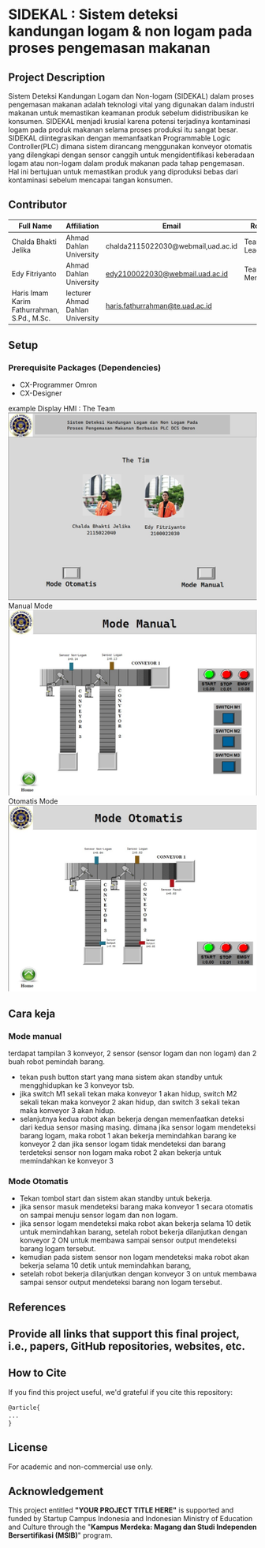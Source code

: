 # SIDEKAL : Sistem deteksi kandungan logam & non logam pada proses pengemasan makanan

## Project Description
 Sistem Deteksi Kandungan Logam dan Non-logam (SIDEKAL) dalam proses pengemasan makanan adalah teknologi vital yang digunakan dalam industri makanan untuk memastikan keamanan produk sebelum didistribusikan ke konsumen. SIDEKAL menjadi krusial karena potensi terjadinya kontaminasi logam pada produk makanan selama proses produksi itu sangat besar. SIDEKAL diintegrasikan dengan memanfaatkan Programmable Logic Controller(PLC) dimana sistem dirancang menggunakan konveyor otomatis yang dilengkapi dengan sensor canggih untuk mengidentifikasi keberadaan logam atau non-logam dalam produk makanan pada tahap pengemasan. Hal ini bertujuan untuk memastikan produk yang diproduksi bebas dari kontaminasi sebelum mencapai tangan konsumen.
 
## Contributor
| Full Name | Affiliation | Email | Role |
| --- | --- | --- | --- |
| Chalda Bhakti Jelika | Ahmad Dahlan University| chalda2115022030@webmail,uad.ac.id | Team Lead |
| Edy Fitriyanto | Ahmad Dahlan University | edy2100022030@webmail.uad.ac.id |Team Member |
| Haris Imam Karim Fathurrahman, S.Pd., M.Sc.| lecturer Ahmad Dahlan University | haris.fathurrahman@te.uad.ac.id |  | lecturer |

## Setup
### Prerequisite Packages (Dependencies)
- CX-Programmer Omron
- CX-Designer 

example Display HMI :
The Team
![Tampilan Awal](https://github.com/Edyfitriyanto12/Sidekal/blob/main/the%20team.jpeg)
Manual Mode
![Tampilan Awal](https://github.com/Edyfitriyanto12/Sidekal/blob/main/Manual%20Mode.jpeg)
Otomatis Mode
![Tampilan Awal](https://github.com/Edyfitriyanto12/Sidekal/blob/main/Otomatis%20mode.jpeg)

## Cara keja
### Mode manual
terdapat tampilan 3 konveyor, 2 sensor (sensor logam dan non logam) dan 2 buah robot pemindah barang. 
- tekan push button start yang mana sistem akan standby untuk mengghidupkan ke 3 konveyor tsb. 
- jika switch M1 sekali tekan maka konveyor 1 akan hidup, switch M2 sekali tekan maka konveyor 2 akan hidup, dan switch 3 sekali tekan maka konveyor 3 akan hidup. 
- selanjutnya kedua robot akan bekerja dengan memenfaatkan deteksi dari kedua sensor masing masing. dimana jika sensor logam mendeteksi barang logam, maka robot 1 akan bekerja memindahkan barang ke konveyor 2 dan jika sensor logam tidak mendeteksi dan barang terdeteksi sensor non logam maka robot 2 akan bekerja untuk memindahkan ke konveyor 3
  
### Mode Otomatis
- Tekan tombol start dan sistem akan standby untuk bekerja.
- jika sensor masuk mendeteksi barang maka konveyor 1 secara otomatis on sampai menuju sensor logam dan non logam. 
- jika sensor logam mendeteksi maka robot akan bekerja selama 10 detik untuk memindahkan barang, setelah robot bekerja dilanjutkan dengan konveyor 2 ON untuk membawa sampai sensor output mendeteksi barang logam tersebut.
- kemudian pada sistem sensor non logam mendeteksi maka robot akan bekerja selama 10 detik untuk memindahkan barang, 
- setelah robot bekerja dilanjutkan dengan konveyor 3 on untuk membawa sampai sensor output mendeteksi barang non logam tersebut. 

## References
Provide all links that support this final project, i.e., papers, GitHub repositories, websites, etc.
- 
## How to Cite
If you find this project useful, we'd grateful if you cite this repository:
```
@article{
...
}
```

## License
For academic and non-commercial use only.

## Acknowledgement
This project entitled <b>"YOUR PROJECT TITLE HERE"</b> is supported and funded by Startup Campus Indonesia and Indonesian Ministry of Education and Culture through the "**Kampus Merdeka: Magang dan Studi Independen Bersertifikasi (MSIB)**" program.
